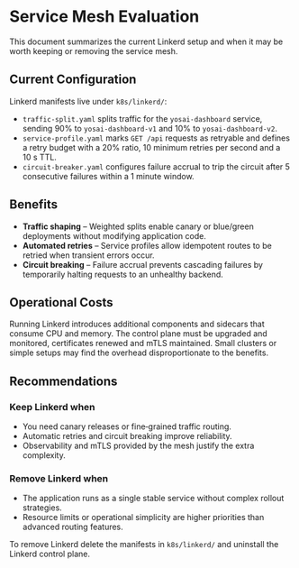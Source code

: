 # Service Mesh Evaluation

This document summarizes the current Linkerd setup and when it may be worth keeping or removing the service mesh.

## Current Configuration

Linkerd manifests live under `k8s/linkerd/`:

- `traffic-split.yaml` splits traffic for the `yosai-dashboard` service, sending 90% to `yosai-dashboard-v1` and 10% to `yosai-dashboard-v2`.
- `service-profile.yaml` marks `GET /api` requests as retryable and defines a retry budget with a 20% ratio, 10 minimum retries per second and a 10&nbsp;s TTL.
- `circuit-breaker.yaml` configures failure accrual to trip the circuit after 5 consecutive failures within a 1&nbsp;minute window.

## Benefits

- **Traffic shaping** – Weighted splits enable canary or blue/green deployments without modifying application code.
- **Automated retries** – Service profiles allow idempotent routes to be retried when transient errors occur.
- **Circuit breaking** – Failure accrual prevents cascading failures by temporarily halting requests to an unhealthy backend.

## Operational Costs

Running Linkerd introduces additional components and sidecars that consume CPU and memory. The control plane must be upgraded and monitored, certificates renewed and mTLS maintained. Small clusters or simple setups may find the overhead disproportionate to the benefits.

## Recommendations

### Keep Linkerd when

- You need canary releases or fine‑grained traffic routing.
- Automatic retries and circuit breaking improve reliability.
- Observability and mTLS provided by the mesh justify the extra complexity.

### Remove Linkerd when

- The application runs as a single stable service without complex rollout strategies.
- Resource limits or operational simplicity are higher priorities than advanced routing features.

To remove Linkerd delete the manifests in `k8s/linkerd/` and uninstall the Linkerd control plane.
